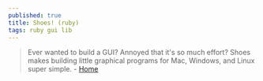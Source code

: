 ```yaml
---
published: true
title: Shoes! (ruby)
tags: ruby gui lib
---
```

> Ever wanted to build a GUI? Annoyed that it's so much effort? Shoes makes building little graphical programs for Mac, Windows, and Linux super simple. - [Home](http://shoesrb.com/)
